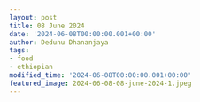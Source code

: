 ```yaml
---
layout: post
title: 08 June 2024
date: '2024-06-08T00:00:00.001+00:00'
author: Dedunu Dhananjaya
tags:
- food
- ethiopian
modified_time: '2024-06-08T00:00:00.001+00:00'
featured_image: 2024-06-08-08-june-2024-1.jpeg
---
```

